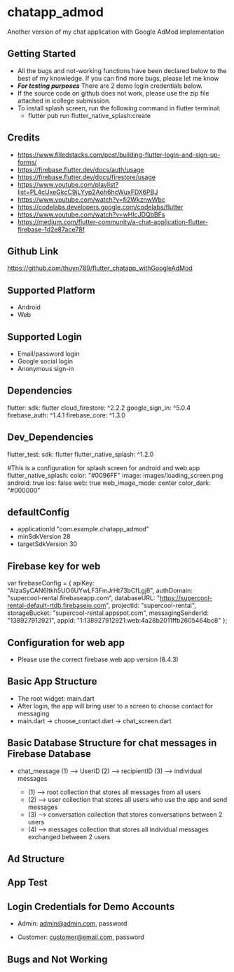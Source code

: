 # chatapp_admod

Another version of my chat application with Google AdMod implementation

## Getting Started

- All the bugs and not-working functions have been declared below to the best of my knowledge.  If you can find more bugs, please let me know
- ***For testing purposes*** There are 2 demo login credentials below.
- If the source code on github does not work, please use the zip file attached in icollege submission.
- To install splash screen, run the following command in flutter terminal:
  +  flutter pub run flutter_native_splash:create


## Credits

- https://www.filledstacks.com/post/building-flutter-login-and-sign-up-forms/
- https://firebase.flutter.dev/docs/auth/usage
- https://firebase.flutter.dev/docs/firestore/usage
- https://www.youtube.com/playlist?list=PL4cUxeGkcC9jLYyp2Aoh6hcWuxFDX6PBJ
- https://www.youtube.com/watch?v=fi2WkznwWbc
- https://codelabs.developers.google.com/codelabs/flutter
- https://www.youtube.com/watch?v=wHIcJDQbBFs
- https://medium.com/flutter-community/a-chat-application-flutter-firebase-1d2e87ace78f


## Github Link

https://github.com/thuyn789/flutter_chatapp_withGoogleAdMod


## Supported Platform

- Android
- Web


## Supported Login

- Email/password login
- Google social login
- Anonymous sign-in


## Dependencies

flutter:
    sdk: flutter
  cloud_firestore: ^2.2.2
  google_sign_in: ^5.0.4
  firebase_auth: ^1.4.1
  firebase_core: ^1.3.0


## Dev_Dependencies

flutter_test:
    sdk: flutter
  flutter_native_splash: ^1.2.0

  #This is a configuration for splash screen for android and web app
flutter_native_splash:
  color: "#0096FF"
  image: images/loading_screen.png
  android: true
  ios: false
  web: true
  web_image_mode: center
  color_dark: "#000000"



## defaultConfig

- applicationId "com.example.chatapp_admod"
- minSdkVersion 28
- targetSdkVersion 30


## Firebase key for web

var firebaseConfig = {
    apiKey: "AIzaSyCAN6ltkh5UO6UYwLF3FmJrHt73bCfLgj8",
    authDomain: "supercool-rental.firebaseapp.com",
    databaseURL: "https://supercool-rental-default-rtdb.firebaseio.com",
    projectId: "supercool-rental",
    storageBucket: "supercool-rental.appspot.com",
    messagingSenderId: "138927912921",
    appId: "1:138927912921:web:4a28b2011ffb2605464bc8"
};


## Configuration for web app

- Please use the correct firebase web app version (8.4.3) 

<script src="https://www.gstatic.com/firebasejs/8.4.3/firebase-app.js"></script>
<script src="https://www.gstatic.com/firebasejs/8.4.3/firebase-firestore.js"></script>
<script src="https://www.gstatic.com/firebasejs/8.4.3/firebase-auth.js"></script>
<script src="./scripts/firebase-key.js"></script>


## Basic App Structure

- The root widget: main.dart
- After login, the app will bring user to a screen to choose contact for messaging
- main.dart -> choose_contact.dart -> chat_screen.dart


## Basic Database Structure for chat messages in Firebase Database

- chat_message (1) --> UserID (2) --> recipientID (3) --> individual messages

   + (1) --> root collection that stores all messages from all users
   + (2) --> user collection that stores all users who use the app and send messages
   + (3) --> conversation collection that stores conversations between 2 users
   + (4) --> messages collection that stores all individual messages exchanged between 2 users


## Ad Structure


## App Test


## Login Credentials for Demo Accounts

- Admin: admin@admin.com, password

- Customer: customer@email.com, password


## Bugs and Not Working